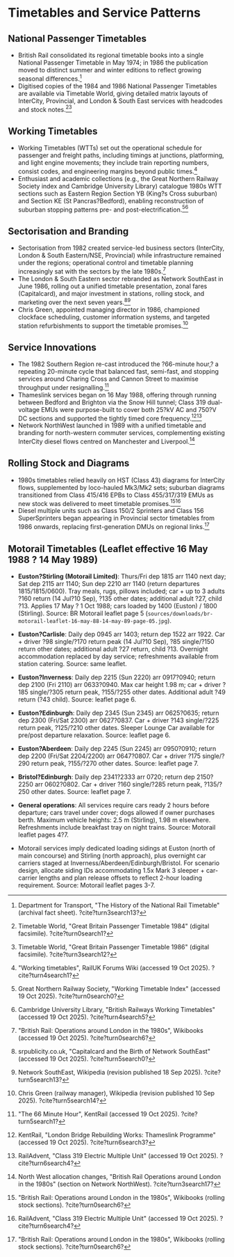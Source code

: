 # Timetables and Service Patterns

## National Passenger Timetables
- British Rail consolidated its regional timetable books into a single National Passenger Timetable in May 1974; in 1986 the publication moved to distinct summer and winter editions to reflect growing seasonal differences.[^npt1]
- Digitised copies of the 1984 and 1986 National Passenger Timetables are available via Timetable World, giving detailed matrix layouts of InterCity, Provincial, and London & South East services with headcodes and stock notes.[^npt2][^npt3]

## Working Timetables
- Working Timetables (WTTs) set out the operational schedule for passenger and freight paths, including timings at junctions, platforming, and light engine movements; they include train reporting numbers, consist codes, and engineering margins beyond public times.[^wtt1]
- Enthusiast and academic collections (e.g., the Great Northern Railway Society index and Cambridge University Library) catalogue 1980s WTT sections such as Eastern Region Section YB (King?s Cross suburban) and Section KE (St Pancras?Bedford), enabling reconstruction of suburban stopping patterns pre- and post-electrification.[^wtt2][^wtt3]

## Sectorisation and Branding
- Sectorisation from 1982 created service-led business sectors (InterCity, London & South Eastern/NSE, Provincial) while infrastructure remained under the regions; operational control and timetable planning increasingly sat with the sectors by the late 1980s.[^sec1]
- The London & South Eastern sector rebranded as Network SouthEast in June 1986, rolling out a unified timetable presentation, zonal fares (Capitalcard), and major investment in stations, rolling stock, and marketing over the next seven years.[^nse1][^nse2]
- Chris Green, appointed managing director in 1986, championed clockface scheduling, customer information systems, and targeted station refurbishments to support the timetable promises.[^nse3]

## Service Innovations
- The 1982 Southern Region re-cast introduced the ?66-minute hour,? a repeating 20-minute cycle that balanced fast, semi-fast, and stopping services around Charing Cross and Cannon Street to maximise throughput under resignalling.[^s66]
- Thameslink services began on 16 May 1988, offering through running between Bedford and Brighton via the Snow Hill tunnel; Class 319 dual-voltage EMUs were purpose-built to cover both 25?kV AC and 750?V DC sections and supported the tightly timed core frequency.[^tl1][^tl2]
- Network NorthWest launched in 1989 with a unified timetable and branding for north-western commuter services, complementing existing InterCity diesel flows centred on Manchester and Liverpool.[^nnw1]

## Rolling Stock and Diagrams
- 1980s timetables relied heavily on HST (Class 43) diagrams for InterCity flows, supplemented by loco-hauled Mk3/Mk2 sets; suburban diagrams transitioned from Class 415/416 EPBs to Class 455/317/319 EMUs as new stock was delivered to meet timetable promises.[^ops1][^tl2]
- Diesel multiple units such as Class 150/2 Sprinters and Class 156 SuperSprinters began appearing in Provincial sector timetables from 1986 onwards, replacing first-generation DMUs on regional links.[^ops1]

[^npt1]: Department for Transport, "The History of the National Rail Timetable" (archival fact sheet). ?cite?turn3search13?
[^npt2]: Timetable World, "Great Britain Passenger Timetable 1984" (digital facsimile). ?cite?turn0search1?
[^npt3]: Timetable World, "Great Britain Passenger Timetable 1986" (digital facsimile). ?cite?turn3search12?
[^wtt1]: "Working timetables", RailUK Forums Wiki (accessed 19 Oct 2025). ?cite?turn4search1?
[^wtt2]: Great Northern Railway Society, "Working Timetable Index" (accessed 19 Oct 2025). ?cite?turn0search0?
[^wtt3]: Cambridge University Library, "British Railways Working Timetables" (accessed 19 Oct 2025). ?cite?turn4search5?
[^sec1]: "British Rail: Operations around London in the 1980s", Wikibooks (accessed 19 Oct 2025). ?cite?turn0search6?
[^nse1]: srpublicity.co.uk, "Capitalcard and the Birth of Network SouthEast" (accessed 19 Oct 2025). ?cite?turn5search0?
[^nse2]: Network SouthEast, Wikipedia (revision published 18 Sep 2025). ?cite?turn5search13?
[^nse3]: Chris Green (railway manager), Wikipedia (revision published 10 Sep 2025). ?cite?turn5search14?
[^s66]: "The 66 Minute Hour", KentRail (accessed 19 Oct 2025). ?cite?turn5search1?
[^tl1]: KentRail, "London Bridge Rebuilding Works: Thameslink Programme" (accessed 19 Oct 2025). ?cite?turn6search3?
[^tl2]: RailAdvent, "Class 319 Electric Multiple Unit" (accessed 19 Oct 2025). ?cite?turn6search4?
[^nnw1]: North West allocation changes, "British Rail Operations around London in the 1980s" (section on Network NorthWest). ?cite?turn3search17?
[^ops1]: "British Rail: Operations around London in the 1980s", Wikibooks (rolling stock sections). ?cite?turn0search6?

## Motorail Timetables (Leaflet effective 16 May 1988 ? 14 May 1989)
- **Euston?Stirling (Motorail Limited)**: Thurs/Fri dep 1815 arr 1140 next day; Sat dep 2115 arr 1140; Sun dep 2210 arr 1140 (return departures 1815/1815/0600). Tray meals, rugs, pillows included; car + up to 3 adults ?160 return (14 Jul?10 Sep), ?135 other dates; additional adult ?27, child ?13. Applies 17 May ? 1 Oct 1988; cars loaded by 1400 (Euston) / 1800 (Stirling). Source: BR Motorail leaflet page 5 (`sources/downloads/br-motorail-leaflet-16-may-88-14-may-89-page-05.jpg`).
- **Euston?Carlisle**: Daily dep 0945 arr 1403; return dep 1522 arr 1922. Car + driver ?98 single/?170 return peak (14 Jul?10 Sep), ?85 single/?150 return other dates; additional adult ?27 return, child ?13. Overnight accommodation replaced by day service; refreshments available from station catering. Source: same leaflet.
- **Euston?Inverness**: Daily dep 2215 (Sun 2220) arr 0917?0940; return dep 2100 (Fri 2110) arr 0633?0940. Max car height 1.98 m; car + driver ?185 single/?305 return peak, ?155/?255 other dates. Additional adult ?49 return (?43 child). Source: leaflet page 6.
- **Euston?Edinburgh**: Daily dep 2345 (Sun 2345) arr 0625?0635; return dep 2300 (Fri/Sat 2300) arr 0627?0837. Car + driver ?143 single/?225 return peak, ?125/?210 other dates. Sleeper Lounge Car available for pre/post departure relaxation. Source: leaflet page 6.
- **Euston?Aberdeen**: Daily dep 2245 (Sun 2245) arr 0950?0910; return dep 2200 (Fri/Sat 2204/2200) arr 0647?0807. Car + driver ?175 single/?290 return peak, ?155/?270 other dates. Source: leaflet page 7.
- **Bristol?Edinburgh**: Daily dep 2341?2333 arr 0720; return dep 2150?2250 arr 0602?0802. Car + driver ?160 single/?285 return peak, ?135/?250 other dates. Source: leaflet page 7.
- **General operations**: All services require cars ready 2 hours before departure; cars travel under cover; dogs allowed if owner purchases berth. Maximum vehicle heights: 2.5 m (Stirling), 1.98 m elsewhere. Refreshments include breakfast tray on night trains. Source: Motorail leaflet pages 4?7.


- Motorail services imply dedicated loading sidings at Euston (north of main concourse) and Stirling (north approach), plus overnight car carriers staged at Inverness/Aberdeen/Edinburgh/Bristol. For scenario design, allocate siding IDs accommodating 1.5x Mark 3 sleeper + car-carrier lengths and plan release offsets to reflect 2-hour loading requirement. Source: Motorail leaflet pages 3-7.
